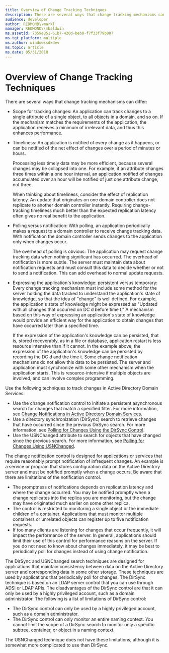 ```yaml
---
title: Overview of Change Tracking Techniques
description: There are several ways that change tracking mechanisms can differ Scope for tracking changes An application can track changes to a single attribute of a single object, to all objects in a domain, and so on.
audience: developer
author: REDMOND\\markl
manager: REDMOND\\mbaldwin
ms.assetid: 7359e851-61b7-420d-beb0-f7f33f79b007
ms.tgt_platform: multiple
ms.author: windowssdkdev
ms.topic: article
ms.date: 05/31/2018
---
```


# Overview of Change Tracking Techniques

There are several ways that change tracking mechanisms can differ:

-   Scope for tracking changes: An application can track changes to a single attribute of a single object, to all objects in a domain, and so on. If the mechanism matches the requirements of the application, the application receives a minimum of irrelevant data, and thus this enhances performance.
-   Timeliness: An application is notified of every change as it happens, or can be notified of the net effect of changes over a period of minutes or hours.

    Processing less timely data may be more efficient, because several changes may be collapsed into one. For example, if an attribute changes three times within a one hour interval, an application notified of changes accumulated over an hour will be notified of just one attribute change, not three.

    When thinking about timeliness, consider the effect of replication latency. An update that originates on one domain controller does not replicate to another domain controller instantly. Requiring change-tracking timeliness much better than the expected replication latency often gives no real benefit to the application.

-   Polling versus notification: With polling, an application periodically makes a request to a domain controller to receive change tracking data. With notification the domain controller sends changes to the application only when changes occur.

    The overhead of polling is obvious: The application may request change tracking data when nothing significant has occurred. The overhead of notification is more subtle. The server must maintain data about notification requests and must consult this data to decide whether or not to send a notification. This can add overhead to normal update requests.

-   Expressing the application's knowledge: persistent versus temporary: Every change tracking mechanism must include some method for the server holding the data tracked to understand the application's state of knowledge, so that the idea of "change" is well defined. For example, the application's state of knowledge might be expressed as "Updated with all changes that occurred on DC d before time t." A mechanism based on this way of expressing an application's state of knowledge would provide an efficient way for the application to obtain changes that have occurred later than a specified time.

    If the expression of the application's knowledge can be persisted, that is, stored recoverably, as in a file or database, application restart is less resource intensive than if it cannot. In the example above, the expression of the application's knowledge can be persisted by recording the DC d and the time t. Some change notification mechanisms do not allow this data to be persisted. The server and application must synchronize with some other mechanism when the application starts. This is resource-intensive if multiple objects are involved, and can involve complex programming.

Use the following techniques to track changes in Active Directory Domain Services:

-   Use the change notification control to initiate a persistent asynchronous search for changes that match a specified filter. For more information, see [Change Notifications in Active Directory Domain Services](change-notifications-in-active-directory-domain-services.md).
-   Use a directory synchronization (DirSync) search to retrieve changes that have occurred since the previous DirSync search. For more information, see [Polling for Changes Using the DirSync Control](polling-for-changes-using-the-dirsync-control.md).
-   Use the USNChanged attribute to search for objects that have changed since the previous search. For more information, see [Polling for Changes Using USNChanged](polling-for-changes-using-usnchanged.md).

The change notification control is designed for applications or services that require reasonably prompt notification of infrequent changes. An example is a service or program that stores configuration data on the Active Directory server and must be notified promptly when a change occurs. Be aware that there are limitations of the notification control.

-   The promptness of notifications depends on replication latency and where the change occurred. You may be notified promptly when a change replicates into the replica you are monitoring, but the change may have originated much earlier on some other replica.
-   The control is restricted to monitoring a single object or the immediate children of a container. Applications that must monitor multiple containers or unrelated objects can register up to five notification requests.
-   If too many clients are listening for changes that occur frequently, it will impact the performance of the server. In general, applications should limit their use of this control for performance reasons on the server. If you do not need to know about changes immediately, it may be best to periodically poll for changes instead of using change notification.

The DirSync and USNChanged search techniques are designed for applications that maintain consistency between data on the Active Directory server and corresponding data in some other storage. These techniques are used by applications that periodically poll for changes. The DirSync technique is based on an LDAP server control that you can use through ADSI or LDAP APIs. The disadvantages of the DirSync control are that it can only be used by a highly privileged account, such as a domain administrator. The following is a list of limitations of DirSync control:

-   The DirSync control can only be used by a highly privileged account, such as a domain administrator.
-   The DirSync control can only monitor an entire naming context. You cannot limit the scope of a DirSync search to monitor only a specific subtree, container, or object in a naming context.

The USNChanged technique does not have these limitations, although it is somewhat more complicated to use than DirSync.

 

 




